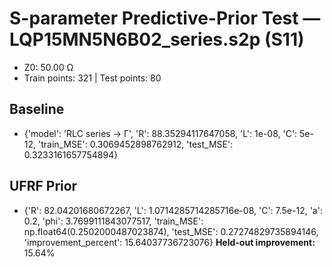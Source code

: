 # S-parameter Predictive-Prior Test — LQP15MN5N6B02_series.s2p (S11)
- Z0: 50.00 Ω
- Train points: 321  |  Test points: 80

## Baseline
- {'model': 'RLC series -> Γ', 'R': 88.35294117647058, 'L': 1e-08, 'C': 5e-12, 'train_MSE': 0.3069452898762912, 'test_MSE': 0.3233161657754894}

## UFRF Prior
- {'R': 82.04201680672267, 'L': 1.0714285714285716e-08, 'C': 7.5e-12, 'a': 0.2, 'phi': 3.7699111843077517, 'train_MSE': np.float64(0.2502000487023874), 'test_MSE': 0.27274829735894146, 'improvement_percent': 15.64037736723076}
**Held-out improvement:** 15.64%